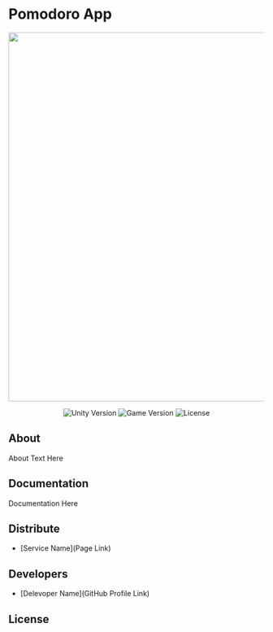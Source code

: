 # Pomodoro App
<p align="center">
      <img src="https://www.freepik.com/free-vector/deadline-concept-illustration_13850248.htm#query=time&position=43&from_view=search&track=sph&uuid=d362a852-9081-4d46-8959-c88d75bc6470" width="726">
</p>

<p align="center">
   <img src="" alt="Unity Version">
   <img src="" alt="Game Version">
   <img src="" alt="License">
</p>

## About

About Text Here

## Documentation

Documentation Here

## Distribute

- [Service Name](Page Link)


## Developers

- [Delevoper Name](GitHub Profile Link)

## License
